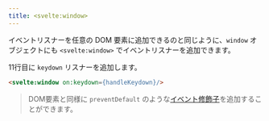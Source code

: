 ```yaml
---
title: <svelte:window>
---
```


イベントリスナーを任意の DOM 要素に追加できるのと同じように、`window` オブジェクトにも `<svelte:window>` でイベントリスナーを追加できます。

11行目に `keydown` リスナーを追加します。

```html
<svelte:window on:keydown={handleKeydown}/>
```

> DOM要素と同様に `preventDefault` のような[イベント修飾子](tutorial/event-modifiers)を追加することができます。
